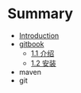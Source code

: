 # Summary

* [Introduction](README.md)
* [gitbook](gitbook.md)
  * [1.1 介绍](11-jie-shao.md)
  * [1.2 安装](12-an-zhuang.md)
* maven
* git

